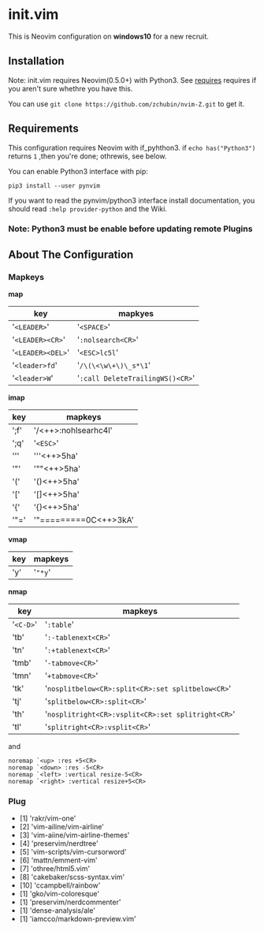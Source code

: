 # init.vim
This is Neovim configuration on **windows10** for a new recruit.

## Installation

Note: init.vim requires Neovim(0.5.0+) with Python3. See
[requires](##requires)
requires if you aren't sure whethre you have this.

You can use `git clone https://github.com/zchubin/nvim-Z.git`
to get it.

## Requirements
This configuration requires Neovim with if_pyhthon3.
if `echo has("Python3")` returns `1` ,then you're done; othrewis, see
below.

You can enable Python3 interface with pip:

```pip
pip3 install --user pynvim
```

If you want to read the pynvim/python3 interface install
documentation, you should read `:help provider-python` and the Wiki.

### Note: Python3 must be enable before updating remote Plugins

## About The Configuration

### Mapkeys
**<leader> map**

| key               | mapkyes                            |
|-------------------|------------------------------------|
| '`<LEADER>`'      | '`<SPACE>`'                        |
| '`<LEADER><CR>`'  | '`:nolsearch<CR>`'                 |
| '`<LEADER><DEL>`' | '`<ESC>lc5l`'                      |
| '`<leader>fd`'    | '`/\(\<\w\+\)\_s*\1`'              |
| '`<leader>W`'     | '`:call DeleteTrailingWS()<CR>`'   |

**imap**

| key          | mapkeys                                                |
|--------------|--------------------------------------------------------|
| ';f'         | '<ESC>/<++><CR>:nohlsearh<CR>c4l'                      |
| ';q'         | '`<ESC>`'                                              |
| '''          | '''<++><ESC>5ha'                                       |
| '"'          | '""<++><ESC>5ha'                                       |
| '('          | '()<++><ESC>5ha'                                       |
| '['          | '[]<++><ESC>5ha'                                       |
| '{'          | '{}<++><ESC>5ha'                                       |
| '"='         | '"===<CR>===<SPACE><CR>===<CR><ESC>0C<CR><++><ESC>3kA' |

**vmap**

| key | mapkeys |
|-----|---------|
| 'y' | '`"*y`' |

**nmap**

| key           | mapkeys                                             |
|---------------|-----------------------------------------------------|
| '`<C-D>`'     | '`:table`'                                          |
| 'tb'          | '`:-tablenext<CR>`'                                 |
| 'tn'          | '`:+tablenext<CR>`'                                 |
| 'tmb'         | '`-tabmove<CR>`'                                    |
| 'tmn'         | '`+tabmove<CR>`'                                    |
| 'tk'          | '`nosplitbelow<CR>:split<CR>:set splitbelow<CR>`'   |
| 'tj'          | '`splitbelow<CR>:split<CR>`'                        |
| 'th'          | '`nosplitright<CR>:vsplit<CR>:set splitright<CR>`'  |
| 'tl'          | '`splitright<CR>:vsplit<CR>`'                       |

and
```vim
noremap `<up> :res +5<CR>
noremap `<down> :res -5<CR>
noremap `<left> :vertical resize-5<CR>
noremap `<right> :vertical resize+5<CR>
```

### Plug
- [1] 'rakr/vim-one'
- [2] 'vim-ailine/vim-airline'
- [3] 'vim-aiine/vim-airline-themes'
- [4] 'preservim/nerdtree'
- [5] 'vim-scripts/vim-cursorword'
- [6] 'mattn/emment-vim'
- [7] 'othree/html5.vim'
- [8] 'cakebaker/scss-syntax.vim'
- [10] 'ccampbell/rainbow'
- [1] 'gko/vim-coloresque'
- [1] 'preservim/nerdcommenter'
- [1] 'dense-analysis/ale'
- [1] 'iamcco/markdown-preview.vim'
